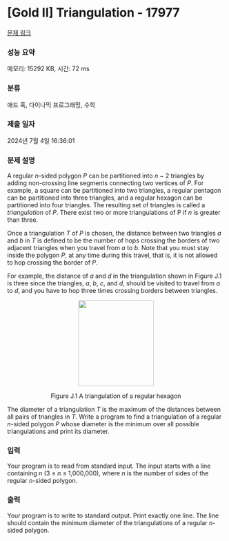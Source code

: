 # [Gold II] Triangulation - 17977 

[문제 링크](https://www.acmicpc.net/problem/17977) 

### 성능 요약

메모리: 15292 KB, 시간: 72 ms

### 분류

애드 혹, 다이나믹 프로그래밍, 수학

### 제출 일자

2024년 7월 4일 16:36:01

### 문제 설명

<p>A regular <em>n</em>-sided polygon <em>P</em> can be partitioned into <em>n</em> − 2 triangles by adding non-crossing line segments connecting two vertices of <em>P</em>. For example, a square can be partitioned into two triangles, a regular pentagon can be partitioned into three triangles, and a regular hexagon can be partitioned into four triangles. The resulting set of triangles is called a <em>triangulation</em> of <em>P</em>. There exist two or more triangulations of P if <em>n</em> is greater than three.</p>

<p>Once a triangulation <em>T</em> of <em>P</em> is chosen, the distance between two triangles <em>a</em> and <em>b</em> in <em>T</em> is defined to be the number of hops crossing the borders of two adjacent triangles when you travel from <em>a</em> to <em>b</em>. Note that you must stay inside the polygon <em>P</em>, at any time during this travel, that is, it is not allowed to hop crossing the border of <em>P</em>.</p>

<p>For example, the distance of <em>a</em> and <em>d</em> in the triangulation shown in Figure J.1 is three since the triangles, <em>a</em>, <em>b</em>, <em>c</em>, and <em>d</em>, should be visited to travel from <em>a</em> to <em>d</em>, and you have to hop three times crossing borders between triangles.</p>

<p style="text-align: center;"><img alt="" src="https://upload.acmicpc.net/a5a9e43c-c513-4e8f-abd1-31b61346355f/-/preview/" style="width: 175px; height: 199px;"></p>

<p style="text-align: center;">Figure J.1 A triangulation of a regular hexagon</p>

<p>The diameter of a triangulation <em>T</em> is the maximum of the distances between all pairs of triangles in <em>T</em>. Write a program to find a triangulation of a regular <em>n</em>-sided polygon <em>P</em> whose diameter is the minimum over all possible triangulations and print its diameter.</p>

### 입력 

 <p>Your program is to read from standard input. The input starts with a line containing <em>n</em> (3 ≤ <em>n</em> ≤ 1,000,000), where <em>n</em> is the number of sides of the regular <em>n</em>-sided polygon.</p>

### 출력 

 <p>Your program is to write to standard output. Print exactly one line. The line should contain the minimum diameter of the triangulations of a regular <em>n</em>-sided polygon.</p>

